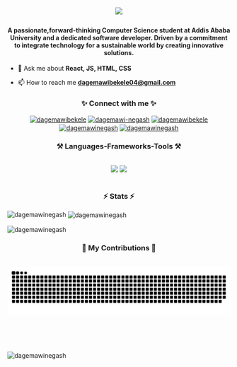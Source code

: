 <h1 align="center">
    <img src="https://readme-typing-svg.herokuapp.com/?font=Righteous&size=35&center=true&vCenter=true&width=500&height=70&duration=4000&lines=Hi+There!+👋;+I'm+Dagemawi+Negash!;" />
</h1>

<h4 align="center">A passionate,forward-thinking Computer Science student at Addis Ababa University and a dedicated software developer. Driven by a commitment to integrate technology for a sustainable world by creating innovative solutions.</h4>

- 💬 Ask me about **React, JS, HTML, CSS**

- 📫 How to reach me **dagemawibekele04@gmail.com**

<h3 align="center">✨ Connect with me ✨</h3>
<p align="center">
<a href="https://twitter.com/dagemawibekele" target="blank"><img align="center" src="https://raw.githubusercontent.com/rahuldkjain/github-profile-readme-generator/master/src/images/icons/Social/twitter.svg" alt="dagemawibekele" height="30" width="40" /></a>
<a href="https://linkedin.com/in/dagemawi-negash" target="blank"><img align="center" src="https://raw.githubusercontent.com/rahuldkjain/github-profile-readme-generator/master/src/images/icons/Social/linked-in-alt.svg" alt="dagemawi-negash" height="30" width="40" /></a>
<a href="https://instagram.com/dagemawibekele" target="blank"><img align="center" src="https://raw.githubusercontent.com/rahuldkjain/github-profile-readme-generator/master/src/images/icons/Social/instagram.svg" alt="dagemawibekele" height="30" width="40" /></a>
<a href="https://codeforces.com/profile/dagemawinegash" target="blank"><img align="center" src="https://raw.githubusercontent.com/rahuldkjain/github-profile-readme-generator/master/src/images/icons/Social/codeforces.svg" alt="dagemawinegash" height="30" width="40" /></a>
<a href="https://www.leetcode.com/dagemawinegash" target="blank"><img align="center" src="https://raw.githubusercontent.com/rahuldkjain/github-profile-readme-generator/master/src/images/icons/Social/leet-code.svg" alt="dagemawinegash" height="30" width="40" /></a>
</p>

<h3 align="center">⚒️ Languages-Frameworks-Tools ⚒️</h3>
<br/>
<div align="center">
    <img src="https://skillicons.dev/icons?i=react,bootstrap,html,css,vscode,github,figma,tailwind,git,redux,bootstrap" />
    <img src="https://skillicons.dev/icons?i=nodejs,python,javascript,cpp,java,mysql,aws,linux" /><br>
</div>
<br/>

<h3 align="center">⚡ Stats ⚡</h3>
<p><img align="left" src="https://github-readme-stats.vercel.app/api/top-langs?username=dagemawinegash&show_icons=true&locale=en&layout=compact" alt="dagemawinegash" /></p>

<p>&nbsp;<img align="center" src="https://github-readme-stats.vercel.app/api?username=dagemawinegash&show_icons=true&locale=en" alt="dagemawinegash" /></p>

<p><img align="center" src="https://github-readme-streak-stats.herokuapp.com/?user=dagemawinegash&" alt="dagemawinegash" /></p>

<div align="center">
  <h3>🐍 My Contributions 🐍</h3>
  <br>
  <img alt="snake eating my contributions" src="https://raw.githubusercontent.com/salesp07/salesp07/output/github-contribution-grid-snake.svg" />
  
  <br/><br/><br/>
</div>
<p align="left"> <img src="https://komarev.com/ghpvc/?username=dagemawinegash&label=Profile%20views&color=0e75b6&style=flat" alt="dagemawinegash" /> </p>
